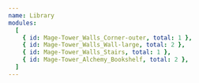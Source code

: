```yaml
---
name: Library
modules:
  [
    { id: Mage-Tower_Walls_Corner-outer, total: 1 },
    { id: Mage-Tower_Walls_Wall-large, total: 2 },
    { id: Mage-Tower_Walls_Stairs, total: 1 },
    { id: Mage-Tower_Alchemy_Bookshelf, total: 2 },
  ]
---
```

